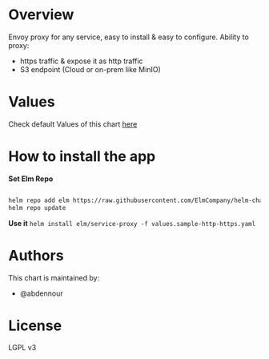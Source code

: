 # Overview
Envoy proxy for any service, easy to install & easy to configure.
Ability to proxy:
 - https traffic & expose it as http traffic
 - S3 endpoint (Cloud or on-prem like MinIO)


# Values

Check default Values of this chart [here]( 
https://github.com/ElmCompany/helm-charts/blob/master/charts/service-proxy/values.yaml)

# How to install the app 

**Set Elm Repo**

```sh

helm repo add elm https://raw.githubusercontent.com/ElmCompany/helm-charts/gh-pages
helm repo update
```

**Use it** `helm install elm/service-proxy -f values.sample-http-https.yaml`

# Authors

This chart is maintained by: 
- @abdennour

# License

LGPL v3